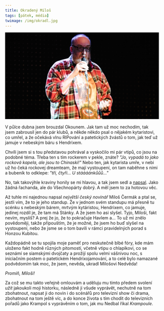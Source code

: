 ```yaml
---
title: Okradený Miloš
tags: [pátek, média]
twimage: /img/okradl.jpg
---
```


![cover](/img/okradl.jpg)

V půlce dubna jsem brouzdal Okounem. Jak tam už moc nechodím, tak jsem zabrousil jen do pár klubů, a někde někdo psal o nějakém kytaristovi, co umřel, a že očekává vlnu RIPování a patetických žvástů o tom, jak teď už jamuje v nebeským báru s Hendrixem.

Chvíli jsem si s tou představou pohrával a vyskočilo mi pár vtipů, co jsou na podobné téma. Třeba ten s tím rockerem v pekle, znáte? _"Jo, vypadá to jako rocková kapela, ale jsou to Chinaski!"_ Nebo ten, jak kytarista umře, v nebi už ho čeká rockovej dreamteam, že mají vystoupení, on tam naběhne s nimi a bubeník to odklepe: _"tři, čtyři... U stáááánkůůů..."_

No, tak takovýhle kraviny honily se mi hlavou, a tak jsem sedl a [napsal](https://den1.cz/2021/04/29/hendrix.html). Jako žádná řachanda, ale do Všechnopárty dobrý. A měl jsem to za hotovou věc.

Až tuhle mi najednou napsal _největší český novinář_ Miloš Čermák a ptal se, jestli vím, že to je jeho standup. Že v jednom svém standupu má přesně tu scénku s nebeským bárem, mrtvým kytáristou, Hendrixem, co jamuje, jedinej rozdíl je, že tam má Stánky. A že jsem ho asi slyšel. Tyjo, Miloši, fakt nevím, myslíš? A prej že jo, že to pokračuje Havlem a... To už mi znělo povědoměji, takže připouštím, že je možné, že jsem ho buď slyšel na vystoupení, nebo že jsme se o tom bavili v rámci pravidelných porad s Honzou Kubitou.

Každopádně se tu spojila moje paměť pro neskutečně blbé fóry, kde mám uloženo fakt hodně různých pitomostí, včetně vtipu o chlapíkovi, co se seznámí se siamskými dvojčaty a prožijí spolu velmi vášnivou noc, s iniciačním postem o patetickém Hendrixojamování, a to celé bylo namazané podvědomím tak moc, že jsem, nevěda, ukradl Milošovi Nedvěda! 

_Promiň, Miloši!_

Za což se mu takto veřejně omlouvám a uděluju mu tímto předem svolení _užít_ jakoukoli moji historku, následně ji všude vyprávět, nechutně na tom zbohatnout, napsat ji do novin i do scénářů pro televizní show či drama, zbohatnout na tom ještě víc, a do konce života s tím chodit do televizních pořadů jako Krampol s vyprávěním o tom, jak mu Nedbal říkal _Krampoule_. 